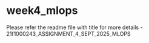 # week4_mlops

Please refer the readme file with title for more details - 21f1000243_ASSIGNMENT_4_SEPT_2025_MLOPS
